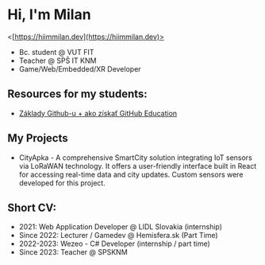 
# Hi, I'm Milan
<[https://hiimmilan.dev](https://hiimmilan.dev)>
- Bc. student @ VUT FIT
- Teacher @ SPŠ IT KNM
- Game/Web/Embedded/XR Developer


## Resources for my students:
- [Základy Github-u + ako získať GitHub Education](https://github.com/SPSKNM-cvicenia/Github-Introduction)

## My Projects
- CityApka - A comprehensive SmartCity solution integrating IoT sensors via LoRaWAN technology. It offers a user-friendly interface built in React for accessing real-time data and city updates. Custom sensors were developed for this project.

## Short CV:
- 2021: Web Application Developer @ LIDL Slovakia (internship)
- Since 2022: Lecturer / Gamedev @ Hemisfera.sk (Part Time)
- 2022-2023: Wezeo - C# Developer (internship / part time)
- Since 2023: Teacher @ SPSKNM

